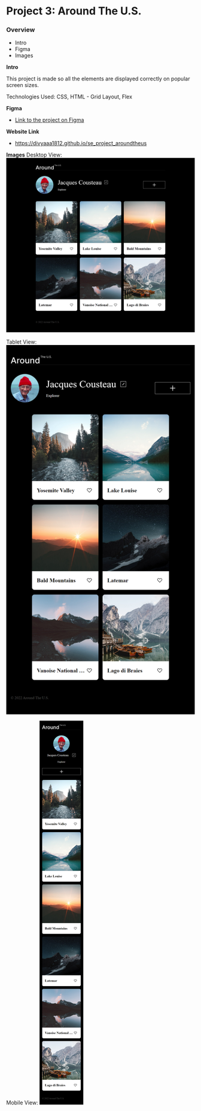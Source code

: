 # Project 3: Around The U.S.

### Overview

- Intro
- Figma
- Images

**Intro**

This project is made so all the elements are displayed correctly on popular screen sizes.

Technologies Used: CSS, HTML - Grid Layout, Flex

**Figma**

- [Link to the project on Figma](https://www.figma.com/file/ii4xxsJ0ghevUOcssTlHZv/Sprint-3%3A-Around-the-US?node-id=0%3A1)

**Website Link**

- https://divyaaa1812.github.io/se_project_aroundtheus

**Images**
Desktop View:
![Desktop View](./images/desktop.png)

Tablet View:
![Tablet View](<./images/Tablet%20(2).png>)

Mobile View:
![Mobile View](./images/mobile.png)
